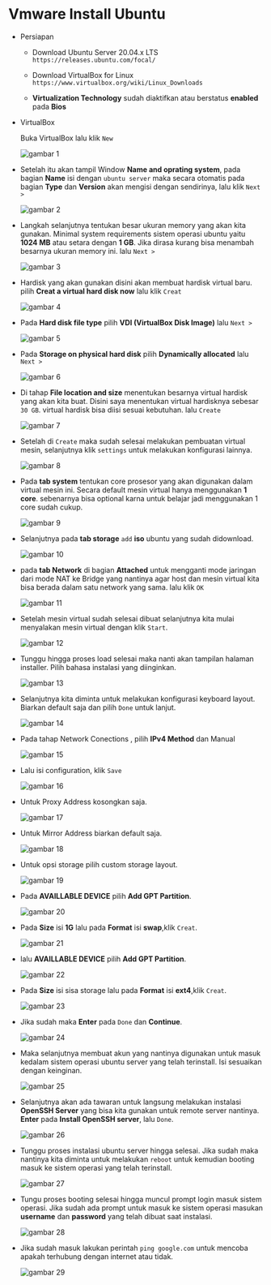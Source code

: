 # Vmware Install Ubuntu

-   Persiapan

    - Download Ubuntu Server 20.04.x LTS `https://releases.ubuntu.com/focal/`

    - Download VirtualBox for Linux `https://www.virtualbox.org/wiki/Linux_Downloads`

    - **Virtualization Technology** sudah diaktifkan atau berstatus **enabled** pada **Bios**

-   VirtualBox

    Buka VirtualBox lalu klik `New`

    ![gambar 1](assets/new.png)

-   Setelah itu akan tampil Window **Name and oprating system**, pada bagian **Name** isi dengan `ubuntu server` maka secara otomatis pada bagian **Type** dan **Version** akan mengisi dengan sendirinya, lalu klik `Next >`

    ![gambar 2](assets/namatipe.png)

-   Langkah selanjutnya tentukan besar ukuran memory yang akan kita gunakan. Minimal system requirements sistem operasi ubuntu yaitu **1024 MB** atau setara dengan **1 GB**. Jika dirasa kurang bisa menambah besarnya ukuran memory ini. lalu `Next >`

    ![gambar 3](assets/pilihram.png)

-   Hardisk yang akan gunakan disini akan membuat hardisk virtual baru. pilih **Creat a virtual hard disk now** lalu klik `Creat`

    ![gambar 4](assets/createdisk.png)

-   Pada **Hard disk file type** pilih **VDI (VirtualBox Disk Image)** lalu `Next >`

    ![gambar 5](assets/vdi.png)

-   Pada **Storage on physical hard disk** pilih **Dynamically allocated** lalu `Next >`

    ![gambar 6](assets/dynamic.png)

-   Di tahap **File location and size** menentukan besarnya virtual hardisk yang akan kita buat. Disini saya menentukan virtual hardisknya sebesar `30 GB`. virtual hardisk bisa diisi sesuai kebutuhan. lalu `Create`

    ![gambar 7](assets/sizedisk.png)

-   Setelah di `Create` maka sudah selesai melakukan pembuatan virtual mesin, selanjutnya klik `settings` untuk melakukan konfigurasi lainnya.

    ![gambar 8](assets/0setting.png)

-   Pada **tab system** tentukan core prosesor yang akan digunakan dalam virtual mesin ini. Secara default mesin virtual hanya menggunakan **1 core**.  sebenarnya bisa optional karna untuk belajar jadi menggunakan 1 core sudah cukup.

    ![gambar 9](assets/1cpu.png)

-   Selanjutnya pada **tab storage** `add` **iso** ubuntu yang sudah didownload.

    ![gambar 10](assets/addiso.png)

-   pada **tab Network** di bagian **Attached** untuk mengganti mode jaringan dari mode NAT ke Bridge yang nantinya agar host dan mesin virtual kita bisa berada dalam satu network yang sama. lalu klik `OK`

    ![gambar 11](assets/jaringan.png)

-   Setelah mesin virtual sudah selesai dibuat selanjutnya kita mulai menyalakan mesin virtual dengan klik `Start`.

    ![gambar 12](assets/start11.png)

-   Tunggu hingga proses load selesai maka nanti akan tampilan halaman installer. Pilih bahasa instalasi yang diinginkan.

    ![gambar 13](assets/bahasa1.png)

-   Selanjutnya kita diminta untuk melakukan konfigurasi keyboard layout. Biarkan default saja dan pilih `Done` untuk lanjut.

    ![gambar 14](assets/bahasakey.png)

-   Pada tahap Network Conections , pilih **IPv4 Method** dan Manual

    ![gambar 15](assets/manual.png)

-   Lalu isi configuration, klik `Save`

    ![gambar 16](assets/manualisi.png)

-   Untuk Proxy Address kosongkan saja.

    ![gambar 17](assets/configproxy.png)

-   Untuk Mirror Address biarkan default saja.

    ![gambar 18](assets/configmirror.png)

-   Untuk opsi storage pilih custom storage layout.

    ![gambar 19](assets/customdisk.png)

-   Pada **AVAILLABLE DEVICE** pilih **Add GPT Partition**.

    ![gambar 20](assets/addswab.png)

-   Pada **Size** isi **1G** lalu pada **Format** isi **swap**,klik `Creat`.

    ![gambar 21](assets/isiswab.png)

-   lalu **AVAILLABLE DEVICE** pilih **Add GPT Partition**.

    ![gambar 22](assets/addext.png)

-   Pada **Size** isi sisa storage lalu pada **Format** isi **ext4**,klik `Creat`.

    ![gambar 23](assets/isiext.png)


-   Jika sudah maka **Enter** pada `Done` dan **Continue**.

    ![gambar 24](assets/donestorage.png)

-   Maka selanjutnya membuat akun yang nantinya digunakan untuk masuk kedalam sistem operasi ubuntu server yang telah terinstall. Isi sesuaikan dengan keinginan.

    ![gambar 25](assets/isiprofil.png)

-   Selanjutnya akan ada tawaran untuk langsung melakukan instalasi **OpenSSH Server** yang bisa kita gunakan untuk remote server nantinya. **Enter** pada **Install OpenSSH server**, lalu `Done`.

    ![gambar 26](assets/installssh.png)

-   Tunggu proses instalasi ubuntu server hingga selesai. Jika sudah maka nantinya kita diminta untuk melakukan `reboot` untuk kemudian booting masuk ke sistem operasi yang telah terinstall.

    ![gambar 27](assets/rebootnow.png)

-   Tungu proses booting selesai hingga muncul prompt login masuk sistem operasi. Jika sudah ada prompt untuk masuk ke sistem operasi masukan **username** dan **password** yang telah dibuat saat instalasi.

    ![gambar 28](assets/passlog.png)

-   Jika sudah masuk lakukan perintah `ping google.com` untuk mencoba apakah terhubung dengan internet atau tidak.

    ![gambar 29](assets/ping.png)    
